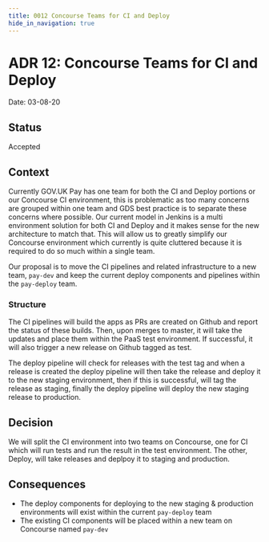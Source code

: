 ```yaml
---
title: 0012 Concourse Teams for CI and Deploy 
hide_in_navigation: true
---
```


# ADR 12: Concourse Teams for CI and Deploy

Date: 03-08-20

## Status

Accepted

## Context

Currently GOV.UK Pay has one team for both the CI and Deploy portions or our Concourse CI environment, this is problematic as too many concerns are grouped within one team and GDS best practice is to separate these concerns where possible. Our current model in Jenkins is a multi environment solution for both CI and Deploy and it makes sense for the new architecture to match that. This will allow us to greatly simplify our Concourse environment which currently is quite cluttered because it is required to do so much within a single team.

Our proposal is to move the CI pipelines and related infrastructure to a new team, ```pay-dev``` and keep the current deploy components and pipelines within the ```pay-deploy``` team.

### Structure

The CI pipelines will build the apps as PRs are created on Github and report the status of these builds. Then, upon merges to master, it will take the updates and place them within the PaaS test environment. If successful, it will also trigger a new release on Github tagged as test.

The deploy pipeline will check for releases with the test tag and when a release is created the deploy pipeline will then take the release and deploy it to the new staging environment, then if this is successful, will tag the release as staging, finally the deploy pipeline will deploy the new staging release to production.

## Decision

We will split the CI environment into two teams on Concourse, one for CI which will run tests and run the result in the test environment. The other, Deploy, will take releases and deplpoy it to staging and production.

## Consequences

- The deploy components for deploying to the new staging & production environments will exist within the current ```pay-deploy``` team
- The existing CI components will be placed within a new team on Concourse named ```pay-dev```
